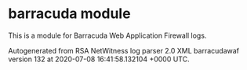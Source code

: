 # barracuda module

This is a module for Barracuda Web Application Firewall logs.

Autogenerated from RSA NetWitness log parser 2.0 XML barracudawaf version 132
at 2020-07-08 16:41:58.132104 +0000 UTC.


